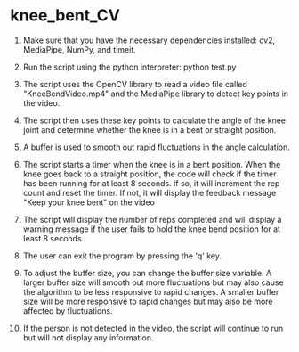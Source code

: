 # knee_bent_CV


1.	Make sure that you have the necessary dependencies installed: cv2, MediaPipe, NumPy, and timeit.

2.	Run the script using the python interpreter: python test.py

3.	The script uses the OpenCV library to read a video file called "KneeBendVideo.mp4" and the MediaPipe library to detect key points in the video.

4.	The script then uses these key points to calculate the angle of the knee joint and determine whether the knee is in a bent or straight position.

5.	A buffer is used to smooth out rapid fluctuations in the angle calculation.

6.	The script starts a timer when the knee is in a bent position. When the knee goes back to a straight position, the code will check if the timer has been running for at least 8 seconds. If so, it will increment the rep count and reset the timer. If not, it will display the feedback message "Keep your knee bent" on the video

7.	The script will display the number of reps completed and will display a warning message if the user fails to hold the knee bend position for at least 8 seconds.

8.	The user can exit the program by pressing the 'q' key.

9.	To adjust the buffer size, you can change the buffer size variable. A larger buffer size will smooth out more fluctuations but may also cause the algorithm to be less responsive to rapid changes. A smaller buffer size will be more responsive to rapid changes but may also be more affected by fluctuations.

10.	If the person is not detected in the video, the script will continue to run but will not display any information.
